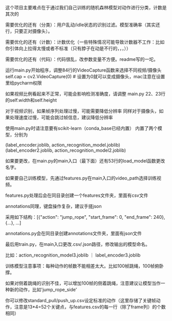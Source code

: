 这个项目主要难点在于通过我们自己训练的随机森林模型对动作进行分类，计数是其次的

需要优化的还有（分类）：用户乱动/idle状态的识别过滤。模型准确率（其实还行，只要正对摄像头）。

需要优化的还有（计数）：计数优化（一些特殊情况可能导致计数器不工作：比如你引体向上拉得太慢或者不标准（只有脖子在动是不行的，，，））

需要优化的还有（代码）：代码很乱，改参数变量不方便。readme写的一坨。

运行main.py开始程序，调整84行的VideoCapture函数来选择不同视频/摄像头
self.cap = cv2.VideoCapture(0)  # 设置为0就可以变成摄像头，mac注意在设置里给pycharm权限

如果视频比例看起来不正常，可能会影响检测准确度，请调整 main.py 22、23行的self.width和self.height

对于视频识别，如果帧序列处理过慢，可能需要降低分辨率
同样对于摄像头，如果处理速度过慢，可能会跳过帧信息，建议降低分辨率

使用main.py时请注意要有scikit-learn（conda_base已经内置）
内置了两个模型，分别为

(label_encoder.joblib, action_recognition_model.joblib)
(label_encoder2.joblib, action_recognition_model2.joblib)

如果要更改，在main.py的main入口（最下面）还有53行的load_model函数更改名字。

如果要自己训练模型，先通过features.py在main入口的video_path选择训练视频。

features.py处理后会在同目录创建一个features文件夹，里面有csv文件

annotations同理，键盘操作复杂，建议手搓json

采用如下结构：[{"action": "jump_rope", "start_frame": 0, "end_frame": 240}, {...}, ...]

annotations.py会在同目录创建annotations文件夹，里面有json文件

最后用train.py，在main入口更改.csv/.json路径，修改输出的模型命名。

比如：action_recognition_model3.joblib ｜ label_encoder3.joblib

训练模型注意事项：每种动作的帧数不能相差太大。比如100帧跳绳，100帧俯卧撑。

如果对侧着跳绳的识别不佳，可以增加100帧的侧着跳绳，注意建议让模型当作一种新的动作，比如'jump_rope_side'

你可以修改standard_pull/push_up.csv设定标准的动作（这里存储了关键帧动作，注意是13*4=52个关键点，与features.csv的每一行（除了frame列）的个数相同）
